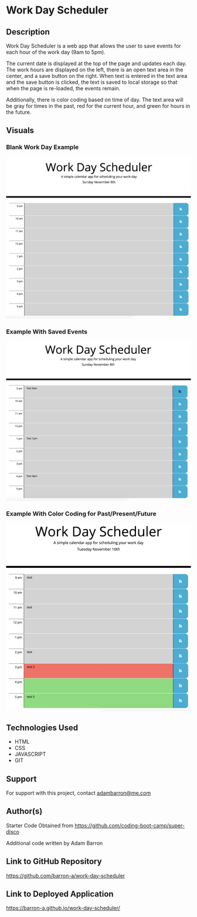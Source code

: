 # Work Day Scheduler

## Description

Work Day Scheduler is a web app that allows the user to save events for each hour of the work day (9am to 5pm). 

The current date is displayed at the top of the page and updates each day. The work hours are displayed on the left, there is an open text area in the center, and a save button on the right. When text is entered in the text area and the save button is clicked, the text is saved to local storage so that when the page is re-loaded, the events remain. 

Additionally, there is color coding based on time of day. The text area will be gray for times in the past, red for the current hour, and green for hours in the future.

## Visuals

### Blank Work Day Example
![Blank Work Day Example](/assets/images/workday-scheduler-blank-day.jpg)

### Example With Saved Events
![Saved Events Example](/assets/images/workday-scheduler-saved-events.jpg)

### Example With Color Coding for Past/Present/Future
![Saved Events Example](/assets/images/workday-scheduler-color-code.jpg)

## Technologies Used

* HTML
* CSS
* JAVASCRIPT
* GIT

## Support

For support with this project, contact adambarron@me.com

## Author(s)

Starter Code Obtained from https://github.com/coding-boot-camp/super-disco

Additional code written by Adam Barron

## Link to GitHub Repository

https://github.com/barron-a/work-day-scheduler

## Link to Deployed Application

https://barron-a.github.io/work-day-scheduler/
